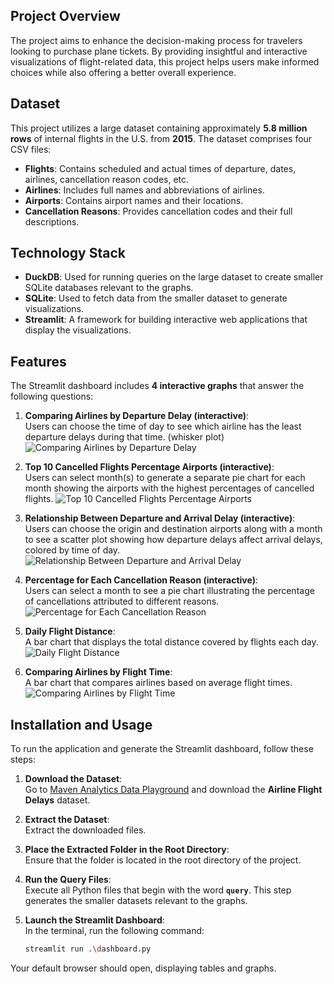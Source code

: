## Project Overview

The project aims to enhance the decision-making process for travelers looking to purchase plane tickets. By providing insightful and interactive visualizations of flight-related data, this project helps users make informed choices while also offering a better overall experience.

## Dataset

This project utilizes a large dataset containing approximately **5.8 million rows** of internal flights in the U.S. from **2015**. The dataset comprises four CSV files:

- **Flights**: Contains scheduled and actual times of departure, dates, airlines, cancellation reason codes, etc.
- **Airlines**: Includes full names and abbreviations of airlines.
- **Airports**: Contains airport names and their locations.
- **Cancellation Reasons**: Provides cancellation codes and their full descriptions.

## Technology Stack

- **DuckDB**: Used for running queries on the large dataset to create smaller SQLite databases relevant to the graphs.
- **SQLite**: Used to fetch data from the smaller dataset to generate visualizations.
- **Streamlit**: A framework for building interactive web applications that display the visualizations.

## Features

The Streamlit dashboard includes **4 interactive graphs** that answer the following questions:

1. **Comparing Airlines by Departure Delay (interactive)**:  
   Users can choose the time of day to see which airline has the least departure delays during that time. (whisker plot)
   ![Comparing Airlines by Departure Delay](images/comparing_airlines.png)
   
2. **Top 10 Cancelled Flights Percentage Airports (interactive)**:  
   Users can select month(s) to generate a separate pie chart for each month showing the airports with the highest percentages of cancelled flights.
   ![Top 10 Cancelled Flights Percentage Airports](images/top_cancelled_airports.png)

4. **Relationship Between Departure and Arrival Delay (interactive)**:  
   Users can choose the origin and destination airports along with a month to see a scatter plot showing how departure delays affect arrival delays, colored by time of day.
   ![Relationship Between Departure and Arrival Delay](images/departure_arrival_delay.png)

5. **Percentage for Each Cancellation Reason (interactive)**:  
   Users can select a month to see a pie chart illustrating the percentage of cancellations attributed to different reasons.
   ![Percentage for Each Cancellation Reason](images/cancellation_reason.png)
   
6. **Daily Flight Distance**:  
   A bar chart that displays the total distance covered by flights each day.
   ![Daily Flight Distance](images/daily_flight_distance.png)
   
7. **Comparing Airlines by Flight Time**:  
   A bar chart that compares airlines based on average flight times.
   ![Comparing Airlines by Flight Time](images/airlines_flight_time.png)

## Installation and Usage

To run the application and generate the Streamlit dashboard, follow these steps:

1. **Download the Dataset**:  
   Go to [Maven Analytics Data Playground](https://mavenanalytics.io/data-playground?order=number_of_records%2Cdesc&pageSize=20) and download the **Airline Flight Delays** dataset.

2. **Extract the Dataset**:  
   Extract the downloaded files.

3. **Place the Extracted Folder in the Root Directory**:  
   Ensure that the folder is located in the root directory of the project.

4. **Run the Query Files**:  
   Execute all Python files that begin with the word **`query`**. This step generates the smaller datasets relevant to the graphs.

5. **Launch the Streamlit Dashboard**:  
   In the terminal, run the following command:
   ```bash
   streamlit run .\dashboard.py
   ```

Your default browser should open, displaying tables and graphs.

